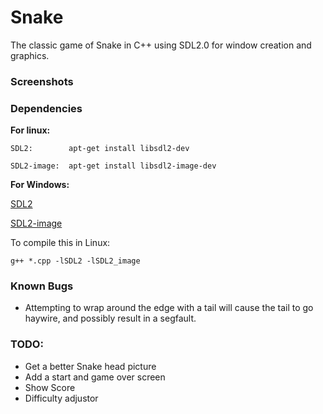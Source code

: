# Snake
The classic game of Snake in C++ using SDL2.0 for window creation and graphics.

### Screenshots



### Dependencies

**For linux:**

`SDL2: 		  apt-get install libsdl2-dev`

`SDL2-image:  apt-get install libsdl2-image-dev`
	
**For Windows:**

[SDL2](https://www.libsdl.org/download-2.0.php)

[SDL2-image](https://www.libsdl.org/projects/SDL_image/)

To compile this in Linux:

`g++ *.cpp -lSDL2 -lSDL2_image`

	
### Known Bugs
* Attempting to wrap around the edge with a tail will cause the tail to go haywire, and possibly result in a segfault.
		
### TODO:
* Get a better Snake head picture
* Add a start and game over screen
* Show Score
* Difficulty adjustor
